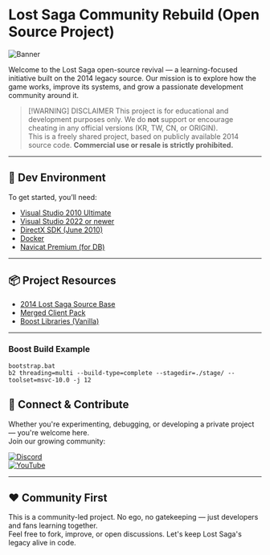 # Lost Saga Community Rebuild (Open Source Project)

![Banner](https://wallpapercave.com/wp/wp1899234.jpg)

Welcome to the Lost Saga open-source revival — a learning-focused initiative built on the 2014 legacy source. Our mission is to explore how the game works, improve its systems, and grow a passionate development community around it.

> [!WARNING] DISCLAIMER
> This project is for educational and development purposes only. We do **not** support or encourage cheating in any official versions (KR, TW, CN, or ORIGIN).  
> This is a freely shared project, based on publicly available 2014 source code. **Commercial use or resale is strictly prohibited.**

---

## 🔧 Dev Environment

To get started, you’ll need:

- [Visual Studio 2010 Ultimate](https://my.visualstudio.com/Downloads?q=visual%20studio%202010%20Ultimate)
- [Visual Studio 2022 or newer](https://visualstudio.microsoft.com/vs/)
- [DirectX SDK (June 2010)](https://www.microsoft.com/en-us/download/details.aspx?id=6812)
- [Docker](https://www.docker.com/)
- [Navicat Premium (for DB)](https://discord.com/channels/1087610713821958184/1102622792534470747/1102623066229592176)

---

## 📦 Project Resources

- [2014 Lost Saga Source Base](https://drive.google.com/file/d/1kUgJKnl6CeoCsSUpEkD7qIMF7aix7dbR/view)
- [Merged Client Pack](https://drive.google.com/file/d/1XW8TpDMp8FkK3fcG0Zh5zr5izTbbWX-j/view)
- [Boost Libraries (Vanilla)](https://www.boost.org/users/history/version_1_50_0.html)

---

### Boost Build Example

```
bootstrap.bat
b2 threading=multi --build-type=complete --stagedir=./stage/ --toolset=msvc-10.0 -j 12
```

## 🤝 Connect & Contribute

Whether you're experimenting, debugging, or developing a private project — you're welcome here.  
Join our growing community:

[![Discord](https://img.shields.io/badge/Join-Discord-5865F2?logo=discord&style=flat-square)](https://discord.gg/b5MeZxYEZf)  
[![YouTube](https://img.shields.io/badge/Watch-YouTube-FF0000?logo=youtube&style=flat-square)](https://www.youtube.com/@lsfdyt)

---

## ❤️ Community First

This is a community-led project. No ego, no gatekeeping — just developers and fans learning together.  
Feel free to fork, improve, or open discussions. Let's keep Lost Saga's legacy alive in code.
